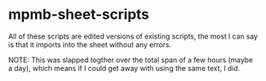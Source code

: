 # mpmb-sheet-scripts
All of these scripts are edited versions of existing scripts, the most I can say is that it imports into the sheet without any errors.

NOTE: This was slapped togther over the total span of a few hours (maybe a day), which means if I could get away with using the same text, I did.

